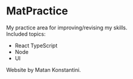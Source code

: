 # MatPractice

My practice area for improving/revising my skills.   
Included topics: 
- React TypeScript
- Node
- UI   

Website by Matan Konstantini.